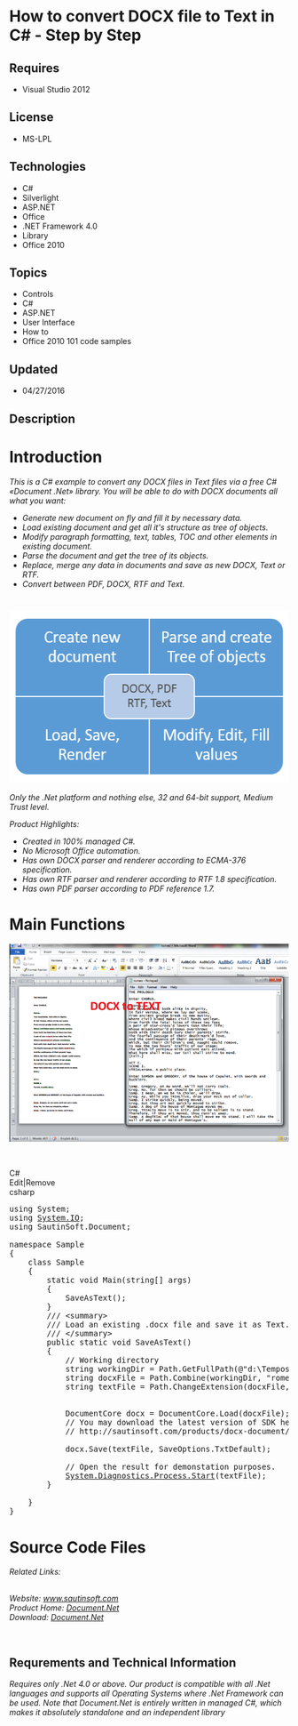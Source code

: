 # How to convert DOCX file to Text in C# - Step by Step
## Requires
- Visual Studio 2012
## License
- MS-LPL
## Technologies
- C#
- Silverlight
- ASP.NET
- Office
- .NET Framework 4.0
- Library
- Office 2010
## Topics
- Controls
- C#
- ASP.NET
- User Interface
- How to
- Office 2010 101 code samples
## Updated
- 04/27/2016
## Description

<h1>Introduction</h1>
<p><em>This is a C# example to convert any DOCX files in Text files via a free C# &laquo;Document .Net&raquo; library. You will be able to do with DOCX documents all what you want:</em></p>
<ul class="LiText">
<li><em>Generate new document on fly and fill it by necessary data.</em> </li><li><em>Load existing document and get all it's structure as tree of objects.</em>
</li><li><em>Modify paragraph formatting, text, tables, TOC and other elements in existing document.</em>
</li><li><em>Parse the document and get the tree of its objects.</em> </li><li><em>Replace, merge any data in documents and save as new DOCX, Text or RTF.</em>
</li><li><em>Convert between PDF, DOCX, RTF and Text.</em> </li></ul>
<h1><img id="152382" src="152382-document-scheme.png" alt="" width="533" height="309" style="display:block; margin-left:auto; margin-right:auto"></h1>
<p><em>Only the .Net platform and nothing else, 32 and 64-bit support, Medium Trust level.</em></p>
<p class="CommonText"><em>Product Highlights:</em></p>
<ul class="LiText">
<li><em>Created in 100% managed C#.</em> </li><li><em>No Microsoft Office automation.</em> </li><li><em>Has own DOCX parser and renderer according to ECMA-376 specification.</em>
</li><li><em>Has own RTF parser and renderer according to RTF 1.8 specification.</em> </li><li><em>Has own PDF parser according to PDF reference 1.7.</em> </li></ul>
<h1><strong>Main Functions</strong></h1>
<p><strong><img id="152383" src="152383-docx%20to%20text.png" alt=""><br>
</strong></p>
<p>&nbsp;</p>
<div class="scriptcode">
<div class="pluginEditHolder" pluginCommand="mceScriptCode">
<div class="title"><span>C#</span></div>
<div class="pluginLinkHolder"><span class="pluginEditHolderLink">Edit</span>|<span class="pluginRemoveHolderLink">Remove</span></div>
<span class="hidden">csharp</span>

<div class="preview">
<pre class="csharp"><span class="cs__keyword">using</span>&nbsp;System;&nbsp;
<span class="cs__keyword">using</span>&nbsp;<a class="libraryLink" href="https://msdn.microsoft.com/en-US/library/System.IO.aspx" target="_blank" title="Auto generated link to System.IO">System.IO</a>;&nbsp;
<span class="cs__keyword">using</span>&nbsp;SautinSoft.Document;&nbsp;
&nbsp;
<span class="cs__keyword">namespace</span>&nbsp;Sample&nbsp;
{&nbsp;
&nbsp;&nbsp;&nbsp;&nbsp;<span class="cs__keyword">class</span>&nbsp;Sample&nbsp;
&nbsp;&nbsp;&nbsp;&nbsp;{&nbsp;
&nbsp;&nbsp;&nbsp;&nbsp;&nbsp;&nbsp;&nbsp;&nbsp;<span class="cs__keyword">static</span>&nbsp;<span class="cs__keyword">void</span>&nbsp;Main(<span class="cs__keyword">string</span>[]&nbsp;args)&nbsp;
&nbsp;&nbsp;&nbsp;&nbsp;&nbsp;&nbsp;&nbsp;&nbsp;{&nbsp;
&nbsp;&nbsp;&nbsp;&nbsp;&nbsp;&nbsp;&nbsp;&nbsp;&nbsp;&nbsp;&nbsp;&nbsp;SaveAsText();&nbsp;
&nbsp;&nbsp;&nbsp;&nbsp;&nbsp;&nbsp;&nbsp;&nbsp;}&nbsp;
&nbsp;&nbsp;&nbsp;&nbsp;&nbsp;&nbsp;&nbsp;&nbsp;<span class="cs__com">///&nbsp;&lt;summary&gt;</span>&nbsp;
&nbsp;&nbsp;&nbsp;&nbsp;&nbsp;&nbsp;&nbsp;&nbsp;<span class="cs__com">///&nbsp;Load&nbsp;an&nbsp;existing&nbsp;.docx&nbsp;file&nbsp;and&nbsp;save&nbsp;it&nbsp;as&nbsp;Text.</span>&nbsp;
&nbsp;&nbsp;&nbsp;&nbsp;&nbsp;&nbsp;&nbsp;&nbsp;<span class="cs__com">///&nbsp;&lt;/summary&gt;</span>&nbsp;
&nbsp;&nbsp;&nbsp;&nbsp;&nbsp;&nbsp;&nbsp;&nbsp;<span class="cs__keyword">public</span>&nbsp;<span class="cs__keyword">static</span>&nbsp;<span class="cs__keyword">void</span>&nbsp;SaveAsText()&nbsp;
&nbsp;&nbsp;&nbsp;&nbsp;&nbsp;&nbsp;&nbsp;&nbsp;{&nbsp;
&nbsp;&nbsp;&nbsp;&nbsp;&nbsp;&nbsp;&nbsp;&nbsp;&nbsp;&nbsp;&nbsp;&nbsp;<span class="cs__com">//&nbsp;Working&nbsp;directory</span>&nbsp;
&nbsp;&nbsp;&nbsp;&nbsp;&nbsp;&nbsp;&nbsp;&nbsp;&nbsp;&nbsp;&nbsp;&nbsp;<span class="cs__keyword">string</span>&nbsp;workingDir&nbsp;=&nbsp;Path.GetFullPath(@&quot;d:\Tempos\&quot;);&nbsp;
&nbsp;&nbsp;&nbsp;&nbsp;&nbsp;&nbsp;&nbsp;&nbsp;&nbsp;&nbsp;&nbsp;&nbsp;<span class="cs__keyword">string</span>&nbsp;docxFile&nbsp;=&nbsp;Path.Combine(workingDir,&nbsp;<span class="cs__string">&quot;romeo.docx&quot;</span>);&nbsp;
&nbsp;&nbsp;&nbsp;&nbsp;&nbsp;&nbsp;&nbsp;&nbsp;&nbsp;&nbsp;&nbsp;&nbsp;<span class="cs__keyword">string</span>&nbsp;textFile&nbsp;=&nbsp;Path.ChangeExtension(docxFile,&nbsp;<span class="cs__string">&quot;.txt&quot;</span>);&nbsp;
&nbsp;
&nbsp;&nbsp;&nbsp;&nbsp;&nbsp;&nbsp;&nbsp;&nbsp;&nbsp;&nbsp;&nbsp;&nbsp;
&nbsp;&nbsp;&nbsp;&nbsp;&nbsp;&nbsp;&nbsp;&nbsp;&nbsp;&nbsp;&nbsp;&nbsp;DocumentCore&nbsp;docx&nbsp;=&nbsp;DocumentCore.Load(docxFile);&nbsp;
&nbsp;&nbsp;&nbsp;&nbsp;&nbsp;&nbsp;&nbsp;&nbsp;&nbsp;&nbsp;&nbsp;&nbsp;<span class="cs__com">//&nbsp;You&nbsp;may&nbsp;download&nbsp;the&nbsp;latest&nbsp;version&nbsp;of&nbsp;SDK&nbsp;here:&nbsp;&nbsp;&nbsp;&nbsp;</span>&nbsp;
&nbsp;&nbsp;&nbsp;&nbsp;&nbsp;&nbsp;&nbsp;&nbsp;&nbsp;&nbsp;&nbsp;&nbsp;<span class="cs__com">//&nbsp;http://sautinsoft.com/products/docx-document/download.php&nbsp;&nbsp;</span>&nbsp;
&nbsp;
&nbsp;&nbsp;&nbsp;&nbsp;&nbsp;&nbsp;&nbsp;&nbsp;&nbsp;&nbsp;&nbsp;&nbsp;docx.Save(textFile,&nbsp;SaveOptions.TxtDefault);&nbsp;
&nbsp;
&nbsp;&nbsp;&nbsp;&nbsp;&nbsp;&nbsp;&nbsp;&nbsp;&nbsp;&nbsp;&nbsp;&nbsp;<span class="cs__com">//&nbsp;Open&nbsp;the&nbsp;result&nbsp;for&nbsp;demonstation&nbsp;purposes.</span>&nbsp;
&nbsp;&nbsp;&nbsp;&nbsp;&nbsp;&nbsp;&nbsp;&nbsp;&nbsp;&nbsp;&nbsp;&nbsp;<a class="libraryLink" href="https://msdn.microsoft.com/en-US/library/System.Diagnostics.Process.Start.aspx" target="_blank" title="Auto generated link to System.Diagnostics.Process.Start">System.Diagnostics.Process.Start</a>(textFile);&nbsp;
&nbsp;&nbsp;&nbsp;&nbsp;&nbsp;&nbsp;&nbsp;&nbsp;}&nbsp;
&nbsp;&nbsp;
&nbsp;&nbsp;&nbsp;&nbsp;}&nbsp;
}&nbsp;
</pre>
</div>
</div>
</div>
<h1><span>Source Code Files</span></h1>
<p><em>Related Links:</em></p>
<div><em><br>
Website:&nbsp;<a href="http://www.sautinsoft.com/">www.sautinsoft.com</a><br>
Product Home:&nbsp;<a href="http://sautinsoft.com/products/docx-document/index.php">Document.Net</a><br>
Download:&nbsp;<em><a href="http://sautinsoft.com/products/docx-document/download.php">Document.Net</a></em><a href="http://sautinsoft.com/products/html-to-rtf/download.php"></a></em></div>
<p>&nbsp;</p>
<h2 class="H2Text">Requrements and Technical Information</h2>
<p class="CommonText"><em>Requires only .Net 4.0 or above. Our product is compatible with all .Net languages and supports all Operating Systems where .Net Framework can be used. Note that Document.Net is entirely written in managed C#, which makes it absolutely
 standalone and an independent library</em></p>
